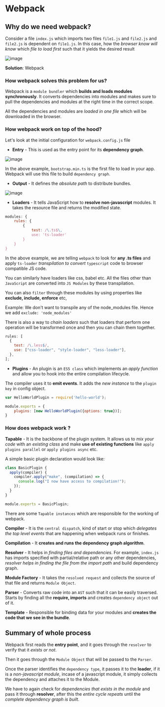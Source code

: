 # Webpack

## Why do we need webpack?

Consider a file `index.js` which imports two files `file1.js` and `file2.js` and `file2.js` is dependent on `file1.js`. In this case, how the _browser know will know_ which _file to load first_ such that it yields the desired result

![image](https://user-images.githubusercontent.com/85299439/193467717-083a2cb8-7ff5-4a90-8c89-6fdca0876fbc.png)

**Solution**: Webpack

### How webpack solves this problem for us?

Webpack is a `module bundler` which **builds and loads modules synchronously**. It converts dependencies into modules and makes sure to pull the dependencies and modules at the right time in the correct scope.

All the dependencies and modules are _loaded in one file_ which will be downloaded in the browser.

### How webpack work on top of the hood?

Let's look at the initial configuration for `webpack.config.js` file

- **Entry** - This is used as the entry point for its **dependency graph**.

![image](https://user-images.githubusercontent.com/85299439/193468175-cadd98b7-f0a2-4ebd-873d-b5d5584df0f6.png)

In the above example, `bootstrap.min.ts` is the first file to load in your app. Webpack will use this file to build `dependency graph`.

- **Output** - It defines the _absolute path_ to distribute bundles.

![image](https://user-images.githubusercontent.com/85299439/193468254-2363a89f-c9f4-412e-94a5-dc1c298c5fdc.png)

- **Loaders** - It tells JavaScript how to **resolve non-javascript** modules. It takes the resource file and returns the modified state.

```js
modules: {
    rules: {
        {
            test: /\.ts$\,
            use: 'ts-loader'
        }
    }
}
```

In the above example, we are telling `webpack` to look for **any .ts files** and apply `ts-loader` _transpilation to convert_ `typescript` code to browser compatible JS code.

You can similarly have loaders like css, babel etc. All the files other than `JavaScript` are converted into `JS Modules` by these transpilation.

You can also `filter` through these modules by using properties like **exclude, include, enforce** etc,

Example: We don't want to transpile any of the node_modules file. Hence we add `exclude: 'node_modules'`

There is also a way to _chain loaders_ such that loaders that perform one operation will be transformed once and then you can chain them together.

```js
rules: [
  {
    test: /\.less$/,
    use: ["css-loader", "style-loader", "less-loader"],
  },
];
```

- **Plugins** - An plugin is an `ES5 class` which implements an _apply function_ and allow you to hook into the entire compilation lifecycle.

The compiler uses it to **emit events**. It adds the _new instance_ to the `plugin key` in config object.

```js
var HelloWorldPlugin = require('hello-world');

module.exports = {
    plugins: [new HelloWorldPlugin({options: true})];
}
```

### How does webpack work ?

**Tapable** - It is the backbone of the plugin system. It allows us to _mix your code_ with an _existing class_ and make **use of existing functions** like `apply plugins parallel` or `apply plugins async` etc.

A simple basic plugin declaration would look like:

```js
class BasicPlugin {
  apply(compiler) {
    compiler.apply("make", (compilation) => {
      console.log("I now have access to compilation!");
    });
  }
}

module.exports = BasicPlugin;
```

There are some `Tapable instances` which are responsible for the working of webpack.

**Compiler** - It is the `central dispatch`, kind of start or stop which _delegates the top level events_ that are happening when webpack runs or finishes.

**Compilation** - It **creates and runs the dependency graph algorithm**.

**Resolver** - It helps in _finding files and dependencies_. For example, `index.js` has imports specified with partial/relative path or any other dependencies, _resolver helps in finding the file from the import path_ and build dependency graph.

**Module Factory** - It takes the `resolved request` and collects the source of that file and returns `Module Object`.

**Parser** - Converts raw code into an `AST` such that it can be easily traversed. Starts by finding all the **require, imports** and creates `dependency object` out of it.

**Template** - Responsible for binding data for your modules and **creates the code that we see in the bundle**.

## Summary of whole process

Webpack first reads the **entry point**, and it goes through the `resolver` to verify that it _exists or not_.

Then it goes through the `Module Object` that will be passed to the `Parser`.

Once the parser identifies the `dependency type`, it passes it to the **loader**, if it is a _non-javascript module_, incase of a javascript module, it simply collects the dependency and attaches it to the Module.

We have to again check for _dependencies that exists in the module_ and pass it through **resolver**, after this the _entire cycle repeats_ until the _complete dependency graph is built_.
